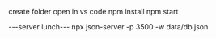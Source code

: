 create folder
open in vs code
npm install
npm start

---server lunch---
npx json-server -p 3500 -w data/db.json

 
